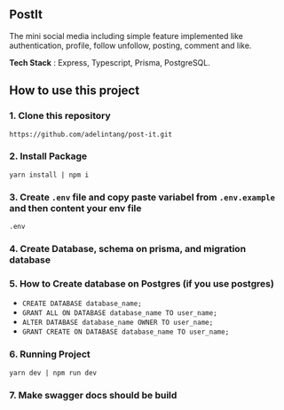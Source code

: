 ## PostIt
The mini social media including simple feature implemented like authentication, profile, follow unfollow, posting, comment and like.

**Tech Stack** : Express, Typescript, Prisma, PostgreSQL.

## How to use this project

### 1. Clone this repository
`https://github.com/adelintang/post-it.git`

### 2. Install Package
`yarn install | npm i`

### 3.  Create `.env` file and copy paste variabel from `.env.example` and then content your env file
`
.env
`

### 4. Create Database, schema on prisma, and migration database

### 5. How to Create database on Postgres (if you use postgres)
- `CREATE DATABASE database_name;`
- `GRANT ALL ON DATABASE database_name TO user_name;`
- `ALTER DATABASE database_name OWNER TO user_name;`
- `GRANT CREATE ON DATABASE database_name TO user_name;`

### 6. Running Project
`yarn dev | npm run dev`

### 7. Make swagger docs should be build
